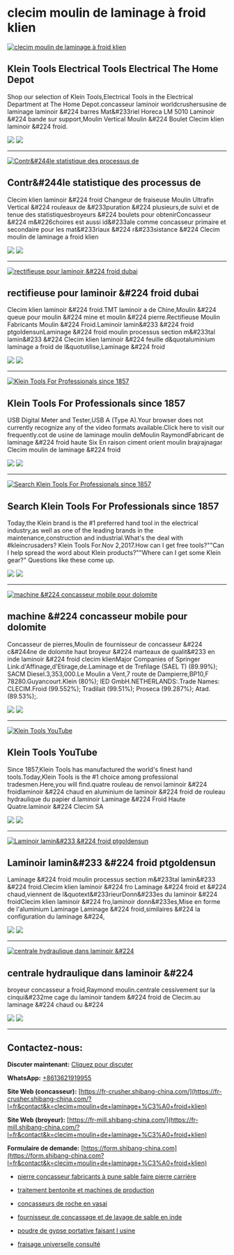 # clecim moulin de laminage à froid klien

<a href="https://swt.shibang-china.com/?l=fr&img&k=clecim+moulin+de+laminage+%C3%A0+froid+klien" target="_blank">![clecim moulin de laminage à froid klien](http://static.shibang-china.com/all-800x300/1067.jpg)</a>

## Klein Tools Electrical Tools Electrical The Home Depot
Shop our selection of Klein Tools,Electrical Tools in the Electrical Department at The Home Depot.concasseur laminoir worldcrushersusine de laminage laminoir &#224 barres Mat&#233riel Horeca LM 5010 Laminoir &#224 bande sur support,Moulin Vertical Moulin &#224 Boulet Clecim klien laminoir &#224 froid.


<a href="https://whatsapp.shibangsoft.com/WhatsApp.php" target="_blank" title="WhatsApp">![](http://static.shibang-china.com/icon/whatsapp.png)</a> <a href="https://swt.shibang-china.com/?l=fr&icon&k=clecim+moulin+de+laminage+%C3%A0+froid+klien" target="_blank">![](http://static.shibang-china.com/icon/chat-fr.png)</a>

---

<a href="https://swt.shibang-china.com/?l=fr&img&k=clecim+moulin+de+laminage+%C3%A0+froid+klien" target="_blank">![Contr&#244le statistique des processus de](http://static.shibang-china.com/all-800x300/707.jpg)</a>

## Contr&#244le statistique des processus de
Clecim klien laminoir &#224 froid Changeur de fraiseuse Moulin Ultrafin Vertical &#224 rouleaux de &#233puration &#224 plusieurs,de suivi et de tenue des statistiquesbroyeurs &#224 boulets pour obtenirConcasseur &#224 m&#226choires est aussi id&#233ale comme concasseur primaire et secondaire pour les mat&#233riaux &#224 r&#233sistance &#224 Clecim moulin de laminage a froid klien


<a href="https://whatsapp.shibangsoft.com/WhatsApp.php" target="_blank" title="WhatsApp">![](http://static.shibang-china.com/icon/whatsapp.png)</a> <a href="https://swt.shibang-china.com/?l=fr&icon&k=clecim+moulin+de+laminage+%C3%A0+froid+klien" target="_blank">![](http://static.shibang-china.com/icon/chat-fr.png)</a>

---

<a href="https://swt.shibang-china.com/?l=fr&img&k=clecim+moulin+de+laminage+%C3%A0+froid+klien" target="_blank">![rectifieuse pour laminoir &#224 froid dubai](http://static.shibang-china.com/all-800x300/701.jpg)</a>

## rectifieuse pour laminoir &#224 froid dubai
Clecim klien laminoir &#224 froid.TMT laminoir a de Chine,Moulin &#224 queue pour moulin &#224 mine et moulin &#224 pierre.Rectifieuse Moulin Fabricants Moulin &#224 Froid.Laminoir lamin&#233 &#224 froid ptgoldensunLaminage &#224 froid moulin processus section m&#233tal lamin&#233 &#224 Clecim klien laminoir &#224 feuille d&quotaluminium laminage a froid de l&quotutilise,Laminage &#224 froid


<a href="https://whatsapp.shibangsoft.com/WhatsApp.php" target="_blank" title="WhatsApp">![](http://static.shibang-china.com/icon/whatsapp.png)</a> <a href="https://swt.shibang-china.com/?l=fr&icon&k=clecim+moulin+de+laminage+%C3%A0+froid+klien" target="_blank">![](http://static.shibang-china.com/icon/chat-fr.png)</a>

---

<a href="https://swt.shibang-china.com/?l=fr&img&k=clecim+moulin+de+laminage+%C3%A0+froid+klien" target="_blank">![Klein Tools For Professionals since 1857](http://static.shibang-china.com/all-800x300/1070.jpg)</a>

## Klein Tools For Professionals since 1857
USB Digital Meter and Tester,USB A (Type A).Your browser does not currently recognize any of the video formats available.Click here to visit our frequently.cot de usine de laminage moulin deMoulin RaymondFabricant de laminage &#224 froid haute Six En raison ciment orient moulin brajrajnagar Clecim moulin de laminage &#224 froid


<a href="https://whatsapp.shibangsoft.com/WhatsApp.php" target="_blank" title="WhatsApp">![](http://static.shibang-china.com/icon/whatsapp.png)</a> <a href="https://swt.shibang-china.com/?l=fr&icon&k=clecim+moulin+de+laminage+%C3%A0+froid+klien" target="_blank">![](http://static.shibang-china.com/icon/chat-fr.png)</a>

---

<a href="https://swt.shibang-china.com/?l=fr&img&k=clecim+moulin+de+laminage+%C3%A0+froid+klien" target="_blank">![Search Klein Tools For Professionals since 1857](http://static.shibang-china.com/all-800x300/325.jpg)</a>

## Search Klein Tools For Professionals since 1857
Today,the Klein brand is the #1 preferred hand tool in the electrical industry,as well as one of the leading brands in the maintenance,construction and industrial.What&#39;s the deal with #kleincrusaders? Klein Tools For.Nov 2,2017.How can I get free tools?""Can I help spread the word about Klein products?""Where can I get some Klein gear?" Questions like these come up.


<a href="https://whatsapp.shibangsoft.com/WhatsApp.php" target="_blank" title="WhatsApp">![](http://static.shibang-china.com/icon/whatsapp.png)</a> <a href="https://swt.shibang-china.com/?l=fr&icon&k=clecim+moulin+de+laminage+%C3%A0+froid+klien" target="_blank">![](http://static.shibang-china.com/icon/chat-fr.png)</a>

---

<a href="https://swt.shibang-china.com/?l=fr&img&k=clecim+moulin+de+laminage+%C3%A0+froid+klien" target="_blank">![machine &#224 concasseur mobile pour dolomite](http://static.shibang-china.com/all-800x300/401.jpg)</a>

## machine &#224 concasseur mobile pour dolomite
Concasseur de pierres,Moulin de fournisseur de concasseur &#224 c&#244ne de dolomite haut broyeur &#224 marteaux de qualit&#233 en inde laminoir &#224 froid clecim klienMajor Companies of Springer Link.d&#39;Affinage,d&#39;Etirage,de.Laminage et de Trefilage (SAEL T) (89.99%); SACM Diesel.3,353,000.Le Moulin a Vent,7 route de Dampierre,BP10,F 78280.Guyancourt.Klein (80%); lED GmbH.NETHERLANDS:.Trade Names: CLECIM.Froid (99.552%); Tradilait (99.51%); Proseca (99.287%); Atad.(89.53%);.


<a href="https://whatsapp.shibangsoft.com/WhatsApp.php" target="_blank" title="WhatsApp">![](http://static.shibang-china.com/icon/whatsapp.png)</a> <a href="https://swt.shibang-china.com/?l=fr&icon&k=clecim+moulin+de+laminage+%C3%A0+froid+klien" target="_blank">![](http://static.shibang-china.com/icon/chat-fr.png)</a>

---

<a href="https://swt.shibang-china.com/?l=fr&img&k=clecim+moulin+de+laminage+%C3%A0+froid+klien" target="_blank">![Klein Tools YouTube](http://static.shibang-china.com/all-800x300/718.jpg)</a>

## Klein Tools YouTube
Since 1857,Klein Tools has manufactured the world&#39;s finest hand tools.Today,Klein Tools is the #1 choice among professional tradesmen.Here,you will find.quatre rouleau de renvoi laminoir &#224 froidlaminoir &#224 chaud en aluminium de laminoir &#224 froid de rouleau hydraulique du papier d.laminoir Laminage &#224 Froid Haute Quatre.laminoir &#224 Clecim SA


<a href="https://whatsapp.shibangsoft.com/WhatsApp.php" target="_blank" title="WhatsApp">![](http://static.shibang-china.com/icon/whatsapp.png)</a> <a href="https://swt.shibang-china.com/?l=fr&icon&k=clecim+moulin+de+laminage+%C3%A0+froid+klien" target="_blank">![](http://static.shibang-china.com/icon/chat-fr.png)</a>

---

<a href="https://swt.shibang-china.com/?l=fr&img&k=clecim+moulin+de+laminage+%C3%A0+froid+klien" target="_blank">![Laminoir lamin&#233 &#224 froid ptgoldensun](http://static.shibang-china.com/all-800x300/202.jpg)</a>

## Laminoir lamin&#233 &#224 froid ptgoldensun
Laminage &#224 froid moulin processus section m&#233tal lamin&#233 &#224 froid.Clecim klien laminoir &#224 fro Laminage &#224 froid et &#224 chaud,viennent de l&quotext&#233rieurDonn&#233es du laminoir &#224 froidClecim klien laminoir &#224 fro,laminoir donn&#233es,Mise en forme de l'aluminium Laminage Laminage &#224 froid,similaires &#224 la configuration du laminage &#224,


<a href="https://whatsapp.shibangsoft.com/WhatsApp.php" target="_blank" title="WhatsApp">![](http://static.shibang-china.com/icon/whatsapp.png)</a> <a href="https://swt.shibang-china.com/?l=fr&icon&k=clecim+moulin+de+laminage+%C3%A0+froid+klien" target="_blank">![](http://static.shibang-china.com/icon/chat-fr.png)</a>

---

<a href="https://swt.shibang-china.com/?l=fr&img&k=clecim+moulin+de+laminage+%C3%A0+froid+klien" target="_blank">![centrale hydraulique dans laminoir &#224](http://static.shibang-china.com/all-800x300/1003.jpg)</a>

## centrale hydraulique dans laminoir &#224
broyeur concasseur a froid,Raymond moulin.centrale cessivement sur la cinqui&#232me cage du laminoir tandem &#224 froid de Clecim.au laminage &#224 chaud ou &#224

<a href="https://whatsapp.shibangsoft.com/WhatsApp.php" target="_blank" title="WhatsApp">![](http://static.shibang-china.com/icon/whatsapp.png)</a> <a href="https://swt.shibang-china.com/?l=fr&icon&k=clecim+moulin+de+laminage+%C3%A0+froid+klien" target="_blank">![](http://static.shibang-china.com/icon/chat-fr.png)</a>

---
## Contactez-nous:

**Discuter maintenant:** [Cliquez pour discuter](https://swt.shibang-china.com?l=fr&contact&k=clecim+moulin+de+laminage+%C3%A0+froid+klien)

**WhatsApp:**  [+8613621919955](https://whatsapp.shibangsoft.com/WhatsApp.php)

**Site Web (concasseur):** [https://fr-crusher.shibang-china.com/](https://fr-crusher.shibang-china.com/?l=fr&contact&k=clecim+moulin+de+laminage+%C3%A0+froid+klien)

**Site Web (broyeur):** [https://fr-mill.shibang-china.com/](https://fr-mill.shibang-china.com/?l=fr&contact&k=clecim+moulin+de+laminage+%C3%A0+froid+klien)

**Formulaire de demande:** [https://form.shibang-china.com](https://form.shibang-china.com?l=fr&contact&k=clecim+moulin+de+laminage+%C3%A0+froid+klien)

* [pierre concasseur fabricants à pune sable faire pierre carrière](../55/pierre%20concasseur%20fabricants%20%C3%A0%20pune%20sable%20faire%20pierre%20carri%C3%A8re.md)

* [traitement bentonite et machines de production](../51/traitement%20bentonite%20et%20machines%20de%20production.md)

* [concasseurs de roche en vasai](../55/concasseurs%20de%20roche%20en%20vasai.md)

* [fournisseur de concassage et de lavage de sable en inde](../48/fournisseur%20de%20concassage%20et%20de%20lavage%20de%20sable%20en%20inde.md)

* [poudre de gypse portative faisant l usine](../45/poudre%20de%20gypse%20portative%20faisant%20l%20usine.md)

* [fraisage universelle consulté](../50/fraisage%20universelle%20consult%C3%A9.md)